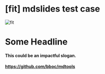 # [fit] mdslides test case

![fit](img/full.png)

# Some Headline

#### This could be an impactful slogan.
#### <https://github.com/bboc/mdtools>
